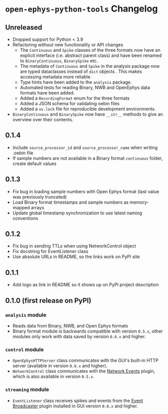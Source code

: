 # `open-ephys-python-tools` Changelog

## Unreleased

- Dropped support for Python < 3.9
- Refactoring without new functionality or API changes
  - The `Continuous` and `Spike` classes of the three formats now have an explicit interface
    (i.e. abstract parent class) and have been renamed to `BinaryContinuous`, `BinarySpike` etc.
  - The metadata of `Continuous` and `Spike` in the analysis package now are typed dataclasses
    instead of `dict` objects . This makes accessing metadata more reliable.
  - Type hints have been added to the `analysis` package.
  - Automated tests for reading Binary, NWB and OpenEphys data formats have been added.
  - Added a `RecordingFormat` enum for the three formats
  - Added a JSON schema for validating oebin files
  - Added a `uv.lock` file for reproducible development environments.
- `BinaryContinuous` and `BinarySpike` now have `__str__` methods to give an overview over
  their contents.

## 0.1.4

- Include `source_processor_id` and `source_processor_name` when writing .oebin file
- If sample numbers are not available in a Binary format `continuous` folder, create default values

## 0.1.3

- Fix bug in loading sample numbers with Open Ephys format (last value was previously truncated)
- Load Binary format timestamps and sample numbers as memory-mapped arrays
- Update global timestamp synchronization to use latest naming conventions

## 0.1.2

- Fix bug in sending TTLs when using NetworkControl object
- Fix docstring for EventListener class
- Use absolute URLs in README, so the links work on PyPI site

## 0.1.1

- Add logo as link in README so it shows up on PyPI project description

## 0.1.0 (first release on PyPI)

### `analysis` module

- Reads data from Binary, NWB, and Open Ephys formats
- Binary format module is backwards compatible with version `0.5.x`, other modules only work with data saved by version `0.6.x` and higher.

### `control` module

- `OpenEphysHTTPServer` class communicates with the GUI's built-in HTTP server (available in version `0.6.x` and higher).
- `NetworkControl` class communicates with the [Network Events](https://open-ephys.github.io/gui-docs/User-Manual/Plugins/Network-Events.html) plugin, which is also available in version `0.5.x`.

### `streaming` module

- `EventListener` class receives spikes and events from the [Event Broadcaster](https://open-ephys.github.io/gui-docs/User-Manual/Plugins/Event-Broadcaster.html) plugin installed in GUI version `0.6.x` and higher.